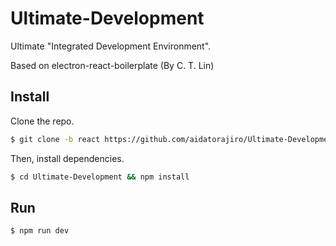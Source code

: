 # Ultimate-Development
Ultimate "Integrated Development Environment".

Based on electron-react-boilerplate (By C. T. Lin)

## Install
Clone the repo.

```bash
$ git clone -b react https://github.com/aidatorajiro/Ultimate-Development.git
```

Then, install dependencies.

```bash
$ cd Ultimate-Development && npm install
```

## Run
```
$ npm run dev
```
